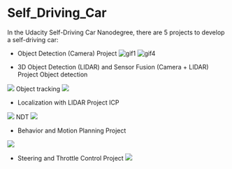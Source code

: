 # Self_Driving_Car

In the Udacity Self-Driving Car Nanodegree, there are 5 projects to develop a self-driving car:

* Object Detection (Camera) Project
![gif1](Object_Detection_Project/output_gif/animation1.gif)
![gif4](Object_Detection_Project/output_gif/animation8.gif)

* 3D Object Detection (LIDAR) and Sensor Fusion (Camera + LIDAR) Project
Object detection
<img src="3D_Object_Detection_Sensor_Fusion_Project/img/detection.gif"/>
Object tracking
<img src="3D_Object_Detection_Sensor_Fusion_Project/img_final_proj/my_tracking_results.gif"/>

* Localization with LIDAR Project
ICP
<img src="Localization_Project/gif/ICP.gif"/>
NDT
<img src="Localization_Project/gif/NDT.gif"/>

* Behavior and Motion Planning Project
<img src="Planning_Project/planning.gif"/>

* Steering and Throttle Control Project
  <img src="Control_Project/project/pid_controller/screenshot/control.gif"/> 
